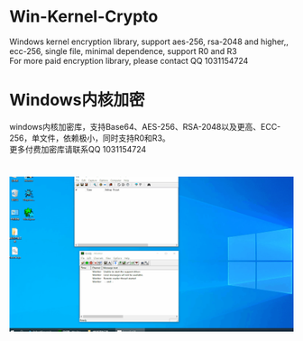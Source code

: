 # Win-Kernel-Crypto
Windows kernel encryption library, support aes-256, rsa-2048 and higher,, ecc-256, single file, minimal dependence, support R0 and R3  
For more paid encryption library, please contact QQ 1031154724  
# Windows内核加密
windows内核加密库，支持Base64、AES-256、RSA-2048以及更高、ECC-256，单文件，依赖极小，同时支持R0和R3。  
更多付费加密库请联系QQ 1031154724  


<h1 align="center">
	<img  src="base64.gif" alt="Awesome">
	<br>
	<br>
</h1>

